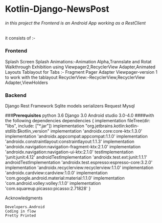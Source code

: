 # __Kotlin-Django-NewsPost__

###### in this project the Frontend is an Android App working as a RestClient 
it consists of :-
### __Frontend__
Splash Screen
Splash Animations:-Animation Alpha,Trannslate and Rotat
Walkthrough Exhibition using Viewpager2,RecyclerView Adapter,Animated Layouts
Tablayout for Tabs :- Fragment Pager Adapter
Viewpager-version 1 to work with the tablayout
RecyclerView:-RecyclerView,RecyclerView Adapter,ViewHolders
### __Backend__
Django Rest Framework
Sqlite
models
serializers
Request
Mysql

###__Prerequisites__
python 3.6
Django 3.0
Android studio 3.0-4.0
####with the following dependencies
dependencies {
    implementation fileTree(dir: "libs", include: ["*.jar"])
    implementation "org.jetbrains.kotlin:kotlin-stdlib:$kotlin_version"
    implementation 'androidx.core:core-ktx:1.3.0'
    implementation 'androidx.appcompat:appcompat:1.1.0'
    implementation 'androidx.constraintlayout:constraintlayout:1.1.3'
    implementation 'androidx.navigation:navigation-fragment-ktx:2.1.0'
    implementation 'androidx.navigation:navigation-ui-ktx:2.1.0'
    testImplementation 'junit:junit:4.12'
    androidTestImplementation 'androidx.test.ext:junit:1.1.1'
    androidTestImplementation 'androidx.test.espresso:espresso-core:3.2.0'
    implementation 'androidx.recyclerview:recyclerview:1.1.0'
    implementation 'androidx.cardview:cardview:1.0.0'
    implementation 'com.google.android.material:material:1.1.0'
    implementation 'com.android.volley:volley:1.1.0'
    implementation 'com.squareup.picasso:picasso:2.71828'
}


Acknowledgments

    Developers.Android
    Coding in flow
    Pretty Printed

